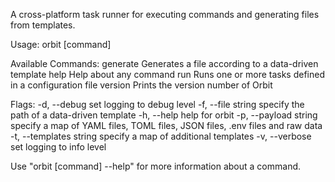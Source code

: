 A cross-platform task runner for executing commands and generating files from templates.

Usage:
orbit [command]

Available Commands:
generate Generates a file according to a data-driven template
help Help about any command
run Runs one or more tasks defined in a configuration file
version Prints the version number of Orbit

Flags:
-d, --debug set logging to debug level
-f, --file string specify the path of a data-driven template
-h, --help help for orbit
-p, --payload string specify a map of YAML files, TOML files, JSON files, .env files and raw data
-t, --templates string specify a map of additional templates
-v, --verbose set logging to info level

Use "orbit [command] --help" for more information about a command.
